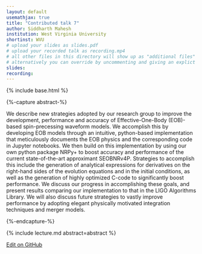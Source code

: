 ```yaml
---
layout: default
usemathjax: true
title: "Contributed talk 7"
author: Siddharth Mahesh
institution: West Virginia University
shortinst: WVU
# upload your slides as slides.pdf
# upload your recorded talk as recording.mp4
# all other files in this directory will show up as "additional files"
# alternatively you can override by uncommenting and giving an explict URL:
slides: 
recording: 
---
```

{% include base.html %}

{%-capture abstract-%}

We describe new strategies adopted by our research group to improve the development, performance and accuracy of Effective-One-Body (EOB)-based spin-precessing waveform models. We accomplish this by developing EOB models through an intuitive, python-based implementation that meticulously documents the EOB physics and the corresponding code in Jupyter notebooks. We then build on this implementation by using our own python package NRPy+ to boost accuracy and performance of the current state-of-the-art approximant SEOBNRv4P. Strategies to accomplish this include the generation of analytical expressions for derivatives on the right-hand sides of the evolution equations and in the initial conditions, as well as the generation of highly optimized C-code to significantly boost performance. We discuss our progress in accomplishing these goals, and present results comparing our implementation to that in the LIGO Algorithms Library. We will also discuss future strategies to vastly improve performance by adopting elegant physically motivated integration techniques and merger models.

{%-endcapture-%}

<div class="col-xs-12" markdown="1">
{% include lecture.md abstract=abstract %}

[Edit on GitHub](https://github.com/EinsteinToolkit/et2021uiuc/edit/master/{{page.path}})
</div>
